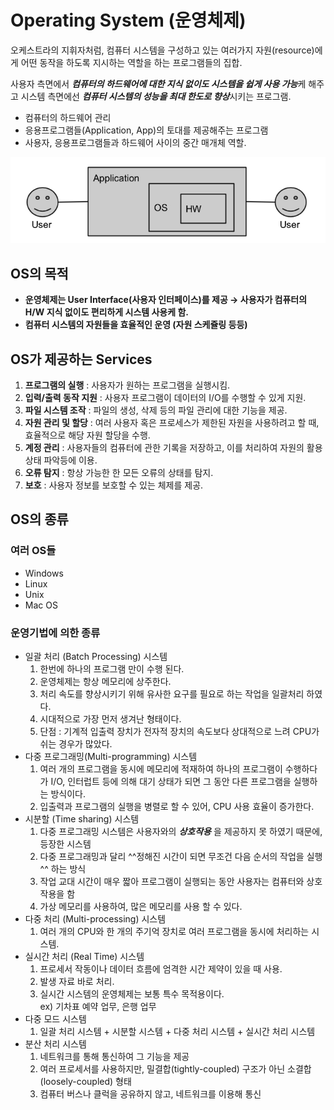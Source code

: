 # Operating System (운영체제)

오케스트라의 지휘자처럼, 컴퓨터 시스템을 구성하고 있는 여러가지 자원(resource)에게 어떤 동작을 하도록 지시하는 역할을 하는 프로그램들의 집합.

사용자 측면에서 ***컴퓨터의 하드웨어에 대한 지식 없이도 시스템을 쉽게 사용 가능***케 해주고 시스템 측면에선 ***컴퓨터 시스템의 성능을 최대 한도로 향상***시키는 프로그램.

- 컴퓨터의 하드웨어 관리
- 응용프로그램들(Application, App)의 토대를 제공해주는 프로그램
- 사용자, 응용프로그램들과 하드웨어 사이의 중간 매개체 역할.

![](./img/os.jpeg)

## OS의 목적

- **운영체제는 User Interface(사용자 인터페이스)를 제공 → 사용자가 컴퓨터의 H/W 지식 없이도 편리하게 시스템 사용케 함.**
- **컴퓨터 시스템의 자원들을 효율적인 운영 (자원 스케쥴링 등등)**

## OS가 제공하는 Services

1. **프로그램의 실행** : 사용자가 원하는 프로그램을 실행시킴.
2. **입력/출력 동작 지원** : 사용자 프로그램이 데이터의 I/O를 수행할 수 있게 지원.
3. **파일 시스템 조작** : 파일의 생성, 삭제 등의 파일 관리에 대한 기능을 제공.
4. **자원 관리 및 할당** : 여러 사용자 혹은 프로세스가 제한된 자원을 사용하려고 할 때, 효율적으로 해당 자원 할당을 수행.
5. **계정 관리** : 사용자들의 컴퓨터에 관한 기록을 저장하고, 이를 처리하여 자원의 활용 상태 파악등에 이용.
6. **오류 탐지** : 항상 가능한 한 모든 오류의 상태를 탐지.
7. **보호** : 사용자 정보를 보호할 수 있는 체제를 제공.

## OS의 종류

### 여러 OS들

* Windows
* Linux
* Unix
* Mac OS

### 운영기법에 의한 종류

* 일괄 처리 (Batch Processing) 시스템
    1. 한번에 하나의 프로그램 만이 수행 된다.
    2. 운영체제는 항상 메모리에 상주한다.
    3. 처리 속도를 향상시키기 위해 유사한 요구를 필요로 하는 작업을 일괄처리 하였다.
    4. 시대적으로 가장 먼저 생겨난 형태이다.
    5. 단점 : 기계적 입출력 장치가 전자적 장치의 속도보다 상대적으로 느려 CPU가 쉬는 경우가 많았다.
* 다중 프로그래밍(Multi-programming) 시스템
    1. 여러 개의 프로그램을 동시에 메모리에 적재하여 하나의 프로그램이 수행하다가 I/O, 인터럽트 등에 의해 대기 상태가 되면 그 동안 다른 프로그램을 실행하는 방식이다.
    2. 입출력과 프로그램의 실행을 병렬로 할 수 있어, CPU 사용 효율이 증가한다.
* 시분할 (Time sharing) 시스템
    1. 다중 프로그래밍 시스템은 사용자와의 ***상호작용*** 을 제공하지 못 하였기 때문에, 등장한 시스템
    2. 다중 프로그래밍과 달리 ^^정해진 시간이 되면 무조건 다음 순서의 작업을 실행^^ 하는 방식
    3. 작업 교대 시간이 매우 짧아 프로그램이 실행되는 동안 사용자는 컴퓨터와 상호작용을 함
    4. 가상 메모리를 사용하여, 많은 메모리를 사용 할 수 있다.
* 다중 처리 (Multi-processing) 시스템
    1. 여러 개의 CPU와 한 개의 주기억 장치로 여러 프로그램을 동시에 처리하는 시스템.
* 실시간 처리 (Real Time) 시스템
    1. 프로세서 작동이나 데이터 흐름에 엄격한 시간 제약이 있을 때 사용.
    2. 발생 자료 바로 처리.
    3. 실시간 시스템의 운영체제는 보통 특수 목적용이다.  
        ex) 기차표 예약 업무, 은행 업무
* 다중 모드 시스템
    1. 일괄 처리 시스템 + 시분할 시스템 + 다중 처리 시스템 + 실시간 처리 시스템
* 분산 처리 시스템
    1. 네트워크를 통해 통신하여 그 기능을 제공
    2. 여러 프로세서를 사용하지만, 밀결합(tightly-coupled) 구조가 아닌 소결합(loosely-coupled) 형태
    3. 컴퓨터 버스나 클럭을 공유하지 않고, 네트워크를 이용해 통신